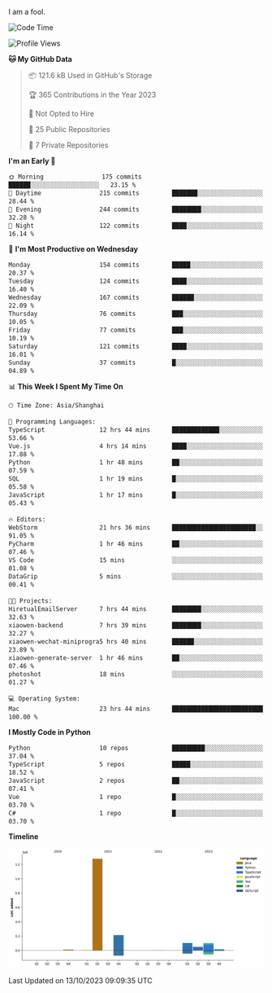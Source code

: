 I am a fool.

<!--START_SECTION:waka-->
![Code Time](http://img.shields.io/badge/Code%20Time-776%20hrs%202%20mins-blue)

![Profile Views](http://img.shields.io/badge/Profile%20Views-0-blue)

**🐱 My GitHub Data** 

> 📦 121.6 kB Used in GitHub's Storage 
 > 
> 🏆 365 Contributions in the Year 2023
 > 
> 🚫 Not Opted to Hire
 > 
> 📜 25 Public Repositories 
 > 
> 🔑 7 Private Repositories 
 > 
**I'm an Early 🐤** 

```text
🌞 Morning                175 commits         ██████░░░░░░░░░░░░░░░░░░░   23.15 % 
🌆 Daytime                215 commits         ███████░░░░░░░░░░░░░░░░░░   28.44 % 
🌃 Evening                244 commits         ████████░░░░░░░░░░░░░░░░░   32.28 % 
🌙 Night                  122 commits         ████░░░░░░░░░░░░░░░░░░░░░   16.14 % 
```
📅 **I'm Most Productive on Wednesday** 

```text
Monday                   154 commits         █████░░░░░░░░░░░░░░░░░░░░   20.37 % 
Tuesday                  124 commits         ████░░░░░░░░░░░░░░░░░░░░░   16.40 % 
Wednesday                167 commits         ██████░░░░░░░░░░░░░░░░░░░   22.09 % 
Thursday                 76 commits          ███░░░░░░░░░░░░░░░░░░░░░░   10.05 % 
Friday                   77 commits          ███░░░░░░░░░░░░░░░░░░░░░░   10.19 % 
Saturday                 121 commits         ████░░░░░░░░░░░░░░░░░░░░░   16.01 % 
Sunday                   37 commits          █░░░░░░░░░░░░░░░░░░░░░░░░   04.89 % 
```


📊 **This Week I Spent My Time On** 

```text
🕑︎ Time Zone: Asia/Shanghai

💬 Programming Languages: 
TypeScript               12 hrs 44 mins      █████████████░░░░░░░░░░░░   53.66 % 
Vue.js                   4 hrs 14 mins       ████░░░░░░░░░░░░░░░░░░░░░   17.88 % 
Python                   1 hr 48 mins        ██░░░░░░░░░░░░░░░░░░░░░░░   07.59 % 
SQL                      1 hr 19 mins        █░░░░░░░░░░░░░░░░░░░░░░░░   05.58 % 
JavaScript               1 hr 17 mins        █░░░░░░░░░░░░░░░░░░░░░░░░   05.43 % 

🔥 Editors: 
WebStorm                 21 hrs 36 mins      ███████████████████████░░   91.05 % 
PyCharm                  1 hr 46 mins        ██░░░░░░░░░░░░░░░░░░░░░░░   07.46 % 
VS Code                  15 mins             ░░░░░░░░░░░░░░░░░░░░░░░░░   01.08 % 
DataGrip                 5 mins              ░░░░░░░░░░░░░░░░░░░░░░░░░   00.41 % 

🐱‍💻 Projects: 
HiretualEmailServer      7 hrs 44 mins       ████████░░░░░░░░░░░░░░░░░   32.63 % 
xiaowen-backend          7 hrs 39 mins       ████████░░░░░░░░░░░░░░░░░   32.27 % 
xiaowen-wechat-miniprogra5 hrs 40 mins       ██████░░░░░░░░░░░░░░░░░░░   23.89 % 
xiaowen-generate-server  1 hr 46 mins        ██░░░░░░░░░░░░░░░░░░░░░░░   07.46 % 
photoshot                18 mins             ░░░░░░░░░░░░░░░░░░░░░░░░░   01.27 % 

💻 Operating System: 
Mac                      23 hrs 44 mins      █████████████████████████   100.00 % 
```

**I Mostly Code in Python** 

```text
Python                   10 repos            █████████░░░░░░░░░░░░░░░░   37.04 % 
TypeScript               5 repos             █████░░░░░░░░░░░░░░░░░░░░   18.52 % 
JavaScript               2 repos             ██░░░░░░░░░░░░░░░░░░░░░░░   07.41 % 
Vue                      1 repo              █░░░░░░░░░░░░░░░░░░░░░░░░   03.70 % 
C#                       1 repo              █░░░░░░░░░░░░░░░░░░░░░░░░   03.70 % 
```



**Timeline**

![Lines of Code chart](https://raw.githubusercontent.com/VeejaLiu/VeejaLiu/master/assets/bar_graph.png)


 Last Updated on 13/10/2023 09:09:35 UTC
<!--END_SECTION:waka-->
